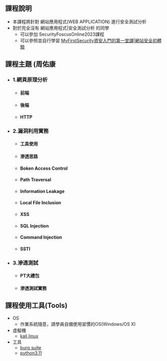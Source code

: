 ## 課程說明
- 本課程將針對 網站應用程式(WEB APPLICATION) 進行安全測試分析
- 對於完全沒有 網站應用程式|安全測試分析  的同學
  - 可以參加 SecurityFoscusOnline2023課程
  - 可以參照並自行學習 [MyFirstSecurity資安入門的第一堂課|網站安全初體驗](https://github.com/MyFirstSecurity2020/20230301)

## 課程主題 (周佑康
- ### 1.網頁原理分析
    - #### 前端
    - #### 後端
    - #### HTTP

- ### 2.漏洞利用實務
    - #### 工具使用
    - #### 滲透思路
    - #### Boken Access Control
    - #### Path Traversal
    - #### Information Leakage
    - #### Local File Inclusion
    - #### XSS
    - #### SQL Injection
    - #### Command Injection
    - #### SSTI

- ### 3.滲透測試
    -  #### PT大禮包
    -  #### 滲透測試實務


## 課程使用工具(Tools)
- OS
    - 作業系統隨意，請學員自備使用習慣的OS(Windows/OS X)
- 虛擬機
    - [kali linux](https://gamer99122.pixnet.net/blog/post/216432927-%5Bkali-linux%5D%E5%9C%A8vmware%E5%AE%89%E8%A3%9Dkali)    
- 工具
    - [burp suite](https://portswigger.net/burp/releases/professional-community-2023-6-2?requestededition=community&requestedplatform=)
    - [python3.11](https://www.python.org/downloads/release/python-3111/)
